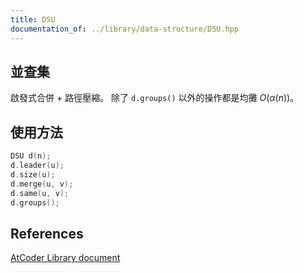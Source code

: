 ```yaml
---
title: DSU
documentation_of: ../library/data-structure/DSU.hpp
---
```


## 並查集

啟發式合併 + 路徑壓縮。
除了 `d.groups()` 以外的操作都是均攤 $O(\alpha(n))$。

## 使用方法
```cpp
DSU d(n);
d.leader(u);
d.size(u);
d.merge(u, v);
d.same(u, v);
d.groups();
```

## References
[AtCoder Library document](https://atcoder.github.io/ac-library/production/document_en/dsu.html)
